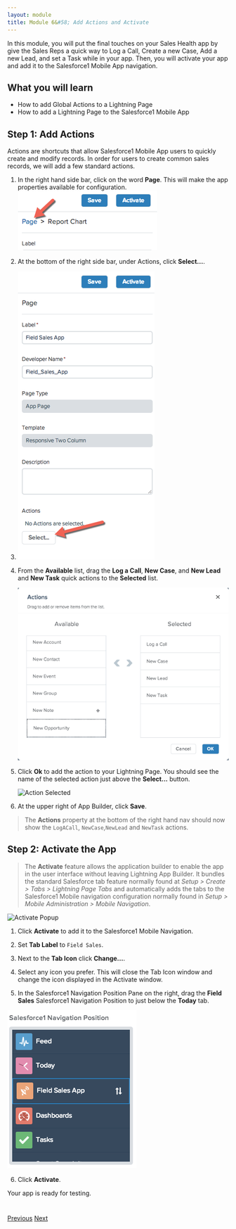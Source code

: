 ```yaml
---
layout: module
title: Module 6&#58; Add Actions and Activate 
---
```


In this module, you will put the final touches on your Sales Health app by give the Sales Reps a quick way to Log a Call, Create a new Case, Add a new Lead, and set a Task while in your app. Then, you will activate your app and add it to the Salesforce1 Mobile App navigation.

## What you will learn

- How to add Global Actions to a Lightning Page
- How to add a Lightning Page to the Salesforce1 Mobile App

## Step 1: Add Actions

Actions are shortcuts that allow Salesforce1 Mobile App users to quickly create and modify records. In order for users to create common sales records, we will add a few standard actions. 

1. In the right hand side bar, click on the word **Page**. This will make the app properties available for configuration. 
![](images/pageclick.png)
   
2. At the bottom of the right side bar, under Actions, click **Select...**.
3. ![](images/action1.png)

3. From the **Available** list, drag the **Log a Call**, **New Case**, and **New Lead** and **New Task** quick actions to the **Selected** list. 

    ![Select New Expense](images/actions2.png)

4. Click **Ok** to add the action to your Lightning Page. You should see the name of the selected action just above the **Select...** button.

    ![Action Selected](images/lab-actions-selected.png)

5. At the upper right of App Builder, click **Save**. 

> The **Actions** property at the bottom of the right hand nav should now show the `LogACall`, `NewCase`,`NewLead` and `NewTask` actions. 

## Step 2: Activate the App

>The **Activate** feature allows the application builder to enable the app in the user interface without leaving Lightning App Builder. It bundles the standard Salesforce tab feature normally found at _Setup > Create > Tabs > Lightning Page Tabs_ and automatically adds the tabs to the Salesforce1 Mobile navigation configuration normally found in _Setup > Mobile Administration > Mobile Navigation_. 

![Activate Popup](images/lactivatepopup.png)

1. Click **Activate** to add it to the Salesforce1 Mobile Navigation. 

2. Set **Tab Label** to `Field Sales`.

3. Next to the **Tab Icon** click **Change...**.

4. Select any icon you prefer. This will close the Tab Icon window and change the icon displayed in the Activate window. 

5. In the Salesforce1 Navigation Position Pane on the right, drag the **Field Sales** Salesforce1 Navigation Position to just below the **Today** tab. 

![Nav Items List](images/navposition.png)

6. Click **Activate**.

Your app is ready for testing.


<div class="row" style="margin-top:40px;">
<div class="col-sm-12">
<a href="create-contactlist-component.html" class="btn btn-default"><i class="glyphicon glyphicon-chevron-left"></i> Previous</a>
<a href="create-contactdetails-component.html" class="btn btn-default pull-right">Next <i class="glyphicon glyphicon-chevron-right"></i></a>
</div>
</div>
